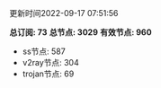 更新时间2022-09-17 07:51:56

**总订阅: 73**
**总节点: 3029**
**有效节点: 960**
- ss节点: 587
- v2ray节点: 304
- trojan节点: 69
